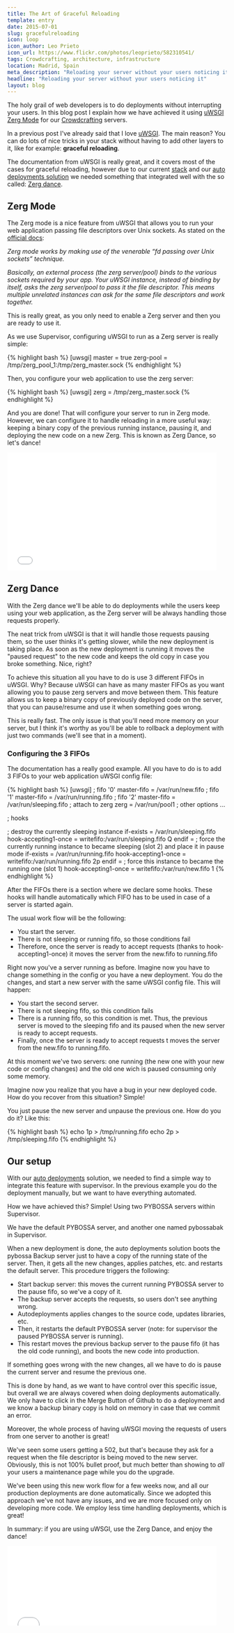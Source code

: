```yaml
---
title: The Art of Graceful Reloading
template: entry
date: 2015-07-01
slug: gracefulreloading
icon: loop
icon_author: Leo Prieto
icon_url: https://www.flickr.com/photos/leoprieto/582310541/
tags: Crowdcrafting, architecture, infrastructure
location: Madrid, Spain
meta_description: "Reloading your server without your users noticing it"
headline: "Reloading your server without your users noticing it"
layout: blog
---
```


The holy grail of web developers is to do deployments without interrupting your users.
In this blog post I explain how we have achieved it using [uWSGI Zerg Mode](http://uwsgi-docs.readthedocs.org/en/latest/articles/TheArtOfGracefulReloading.html#zerg-mode) for our
[Crowdcrafting](http://crowdcrafting.org) servers.

<!--more-->

In a previous post I've already said that I love [uWSGI](http://uwsgi-docs.readthedocs.org/).
The main reason? You can do lots of nice tricks in your stack without having to add other
layers to it, like for example: **graceful reloading**.

The documentation from uWSGI is really great, and it covers most of the cases for graceful
reloading, however due to our current [stack](/blog/2015/02/10/infrastructure.html) and our [auto deployments solution](/blog/2015/02/25/autodeployments.html)
we needed something that integrated well with the so called: [Zerg dance](http://uwsgi-docs.readthedocs.org/en/latest/articles/TheArtOfGracefulReloading.html#the-zerg-dance-pausing-instances).

## Zerg Mode

The Zerg mode is a nice feature from uWSGI that allows you to run your web application passing
file descriptors over Unix sockets. As stated on the [official docs](http://uwsgi-docs.readthedocs.org/en/latest/articles/TheArtOfGracefulReloading.html#zerg-mode):

*Zerg mode works by making use of the venerable “fd passing over Unix sockets” technique.*

*Basically, an external process (the zerg server/pool) binds to the various sockets required by your app. Your uWSGI instance, instead of binding by itself, asks the zerg server/pool to pass it the file descriptor. This means multiple unrelated instances can ask for the same file descriptors and work together.*


This is really great, as you only need to enable a Zerg server and then you are ready to use it.

As we use Supervisor, configuring uWSGI to run as a Zerg server is really simple:

{% highlight bash %}
[uwsgi]
master = true
zerg-pool = /tmp/zerg_pool_1:/tmp/zerg_master.sock
{% endhighlight %}

Then, you configure your web application to use the zerg server:

{% highlight bash %}
[uwsgi]
zerg = /tmp/zerg_master.sock
{% endhighlight %}

And you are done! That will configure your server to run in Zerg mode. However,
we can configure it to handle reloading in a more useful way: keeping a binary copy of
the previous running instance, pausing it, and deploying the new code on a new Zerg.
This is known as Zerg Dance, so let's dance!

<div class="embed-responsive embed-responsive-16by9">
<iframe src="//giphy.com/embed/GFBME4lzPVwxW" width="480" height="270" frameBorder="0" style="max-width: 100%" class="giphy-embed" webkitAllowFullScreen mozallowfullscreen allowFullScreen></iframe>
</div>

## Zerg Dance

With the Zerg dance we'll be able to do deployments while the users keep using your
web application, as the Zerg server will be always handling those requests properly.

The neat trick from uWSGI is that it will handle those requests pausing them, so the user
thinks it's getting slower, while the new deployment is taking place. As soon as the new
deployment is running it moves the "paused request" to the new code and keeps the old copy
in case you broke something. Nice, right?

To achieve this situation all you have to do is use 3 different FIFOs in uWSGI. Why?
Because uWSGI can have as many master FIFOs as you want allowing you to pause zerg servers
and move between them. This feature allows us to keep a binary copy of previously deployed code
on the server, that you can pause/resume and use it when something goes wrong.

This is really fast. The only issue is that you'll need more memory on your server, but I
think it's worthy as you'll be able to rollback a deployment with just two commands (we'll see
that in a moment).

### Configuring the 3 FIFOs

The documentation has a really good example. All you have to do is to add 3 FIFOs to
your web application uWSGI config file:

{% highlight bash %}
[uwsgi]
; fifo '0'
master-fifo = /var/run/new.fifo
; fifo '1'
master-fifo = /var/run/running.fifo
; fifo '2'
master-fifo = /var/run/sleeping.fifo
; attach to zerg
zerg = /var/run/pool1
; other options ...

; hooks

; destroy the currently sleeping instance
if-exists = /var/run/sleeping.fifo
  hook-accepting1-once = writefifo:/var/run/sleeping.fifo Q
endif =
; force the currently running instance to became sleeping (slot 2) and place it in pause mode
if-exists = /var/run/running.fifo
  hook-accepting1-once = writefifo:/var/run/running.fifo 2p
endif =
; force this instance to became the running one (slot 1)
hook-accepting1-once = writefifo:/var/run/new.fifo 1
{% endhighlight %}

After the FIFOs there is a section where we declare some hooks. These hooks will handle
automatically which FIFO has to be used in case of a server is started again.

The usual work flow will be the following:

 - You start the server.
 - There is not sleeping or running fifo, so those conditions fail
 - Therefore, once the server is ready to accept requests (thanks to hook-accepting1-once) it moves the server from the new.fifo to running.fifo

Right now you've a server running as before. Imagine now you have to change something in the config
or you have a new deployment. You do the changes, and start a new server with the same uWSGI config
file. This will happen:

 - You start the second server.
 - There is not sleeping fifo, so this condition fails
 - There is a running fifo, so this condition is met. Thus, the previous server is moved to the sleeping fifo and its paused when the new server is ready to accept requests.
 - Finally, once the server is ready to accept requests t moves the server from the new.fifo to running.fifo.

At this moment we've two servers: one running (the new one with your new code or config changes) and the old one
wich is paused consuming only some memory.

Imagine now you realize that you have a bug in your new deployed code. How do you recover from this situation? Simple!

You just pause the new server and unpause the previous one. How do you do it? Like this:

{% highlight bash %}
echo 1p > /tmp/running.fifo
echo 2p > /tmp/sleeping.fifo
{% endhighlight %}

## Our setup

With our [auto deployments](/blog/2015/02/25/autodeployments.html) solution, we needed to find a simple way to integrate
this feature with supervisor. In the previous example you do the deployment manually,
but we want to have everything automated.

How we have achieved this? Simple! Using two PYBOSSA servers within Supervisor.

We have the default PYBOSSA server, and another one named pybossabak in Supervisor.

When a new deployment is done, the auto deployments solution boots the pybossa Backup server
just to have a copy of the running state of the server. Then, it gets all the new changes,
applies patches, etc. and restarts the default server. This procedure triggers the following:

 - Start backup server: this moves the current running PYBOSSA server to the pause fifo, so we've a copy of it.
 - The backup server accepts the requests, so users don't see anything wrong.
 - Autodeployments applies changes to the source code, updates libraries, etc.
 - Then, it restarts the default PYBOSSA server (note: for supervisor the paused PYBOSSA server is running).
 - This restart moves the previous backup server to the pause fifo (it has the old code running), and boots the new code into production.

If something goes wrong with the new changes, all we have to do is pause the current server and resume the previous one.

This is done by hand, as we want to have control over this specific issue, but overall we are always covered
when doing deployments automatically. We only have to click in the Merge Button of Github to do a deployment
and we know a backup binary copy is hold on memory in case that we commit an error.

Moreover, the whole process of having uWSGI moving the requests of users from one server to another is great!

We've seen some users getting a 502, but that's because they ask for a request when the file descriptor is being
moved to the new server. Obviously, this is not 100% bullet proof, but much better than showing to *all* your users
a maintenance page while you do the upgrade.

We've been using this new work flow for a few weeks now, and all our production deployments
are done automatically. Since we adopted this approach we've not have any issues, and we are more
focused only on developing more code. We employ less time handling deployments, which is great!

In summary: if you are using uWSGI, use the Zerg Dance, and enjoy the dance!

<div class="embed-responsive embed-responsive-16by9">
<iframe src="//giphy.com/embed/2tDQZuljhwHTi" width="480" height="182" frameBorder="0" style="max-width: 100%" class="giphy-embed" webkitAllowFullScreen mozallowfullscreen allowFullScreen></iframe>
</div>
